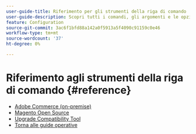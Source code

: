 ```yaml
---
user-guide-title: Riferimento per gli strumenti della riga di comando
user-guide-description: Scopri tutti i comandi, gli argomenti e le opzioni disponibili per gli strumenti della riga di comando di Adobe Commerce e Magento Open Source.
feature: Configuration
source-git-commit: 3ac6f1bfd88a142a0f5913a5f4090c91159c0e46
workflow-type: tm+mt
source-wordcount: '37'
ht-degree: 0%

---
```



# Riferimento agli strumenti della riga di comando {#reference}

- [Adobe Commerce (on-premise)](commerce-on-premises.md)
- [Magento Open Source](magento-open-source.md)
- [Upgrade Compatibility Tool](uct.md)
- [Torna alle guide operative](https://experienceleague.adobe.com/docs/commerce-operations/operational-guides/home.html)
